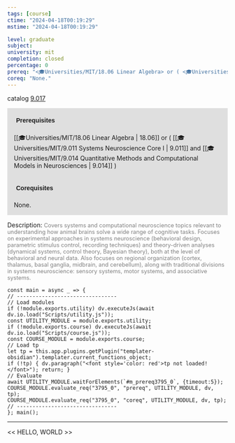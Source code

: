```yaml
---
tags: [course]
ctime: "2024-04-18T00:19:29"
mstime: "2024-04-18T00:19:29"

level: graduate
subject: 
university: mit
completion: closed
percentage: 0
prereq: "<🎓Universities/MIT/18.06 Linear Algebra> or ( <🎓Universities/MIT/9.011 Systems Neuroscience Core I> and <🎓Universities/MIT/9.014 Quantitative Methods and Computational Models in Neurosciences> )"
coreq: "None."
---
```


catalog [9.017](http://student.mit.edu/catalog/m9a.html#9.017)

<span style="display: block; padding: 15px; background-color: rgb(100, 100, 100, 0.2);"><font id="m_prereq3795_0" style="display: block; font-family: Arial, sans-serif; font-weight: bold; padding: 5px">Prerequisites</font><br><span id="prereq3795_0">[[🎓Universities/MIT/18.06 Linear Algebra | 18.06]] or ( [[🎓Universities/MIT/9.011 Systems Neuroscience Core I | 9.011]] and [[🎓Universities/MIT/9.014 Quantitative Methods and Computational Models in Neurosciences | 9.014]] )</span></span>
<span style="display: block; padding: 15px; background-color: rgb(100, 100, 100, 0.2);"><font id="m_coreq3795_0" style="display: block; font-family: Arial, sans-serif; font-weight: bold; padding: 5px">Corequisites</font><br><span id="coreq3795_0">None.</span></span>

<font style="">Description:</font>
<font style="color: grey; font-size: 0.8rem;">Covers systems and computational neuroscience topics relevant to understanding how animal brains solve a wide range of cognitive tasks. Focuses on experimental approaches in systems neuroscience (behavioral design, parametric stimulus control, recording techniques) and theory-driven analyses (dynamical systems, control theory, Bayesian theory), both at the level of behavioral and neural data. Also focuses on regional organization (cortex, thalamus, basal ganglia, midbrain, and cerebellum), along with traditional divisions in systems neuroscience: sensory systems, motor systems, and associative systems.</font>

```dataviewjs
const main = async _ => {
// --------------------------------
// Load modules
if (!module.exports.utility) dv.executeJs(await dv.io.load("Scripts/utility.js"));
const UTILITY_MODULE = module.exports.utility;
if (!module.exports.course) dv.executeJs(await dv.io.load("Scripts/course.js"));
const COURSE_MODULE = module.exports.course;
// Load tp
let tp = this.app.plugins.getPlugin("templater-obsidian").templater.current_functions_object;
if (!tp) { dv.paragraph("<font style='color: red'>tp not loaded!</font>"); return; }
// Evaluate
await UTILITY_MODULE.waitForElements(`#m_prereq3795_0`, {timeout:5});
COURSE_MODULE.evaluate_req("3795_0", "prereq", UTILITY_MODULE, dv, tp);
COURSE_MODULE.evaluate_req("3795_0", "coreq", UTILITY_MODULE, dv, tp);
// --------------------------------
}; main();
```

---

<< HELLO, WORLD >>
